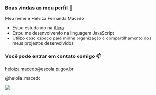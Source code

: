 ### Boas vindas ao meu perfil 💙

Meu nome é Heloiza Fernanda Macedo

- Estou estudando na [Alura](https://www.alura.com.br)
- Estou me desenvolvendo na linguagem JavaScript
- Utilizo esse espaço para minha organização e compartilhamento dos meus projestos desenvolvidos

### Você pode entrar em contato comigo 📫

heloiza.macedo@escola.pr.gov.br

@heloiia_macedo

![](https://media.tenor.com/MXK5aazbwlsAAAAC/stitch-lilo-and-stitch.gif)
